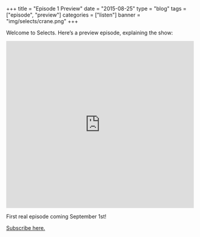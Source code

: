 +++
title = "Episode 1 Preview"
date = "2015-08-25"
type = "blog"
tags = ["episode", "preview"]
categories = ["listen"]
banner = "img/selects/crane.png"
+++

Welcome to Selects.  Here’s a preview episode, explaining the show:

<!--more-->

<iframe width="100%" height="450" scrolling="no" frameborder="no" src="https://w.soundcloud.com/player/?url=https%3A%2F%2Fapi.soundcloud.com%2Ftracks%2F335895793&amp;visual=true&amp;auto_play=false&amp;hide_related=false&amp;show_comments=true&amp;show_user=true&amp;show_reposts=false"></iframe>

First real episode coming September 1st!

[Subscribe here.](http://feeds.soundcloud.com/users/soundcloud:users:323585099/sounds.rss)

